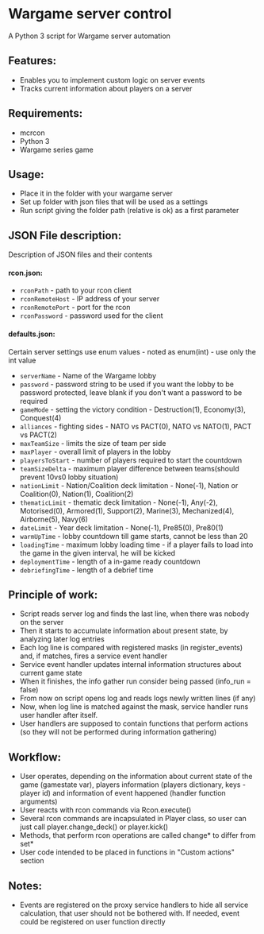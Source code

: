 Wargame server control
===========================
A Python 3 script for Wargame server automation

Features:
------------------
 - Enables you to implement custom logic on server events
 - Tracks current information about players on a server

Requirements:
-----------------
 - mcrcon
 - Python 3
 - Wargame series game

Usage:
------------------
 - Place it in the folder with your wargame server
 - Set up folder with json files that will be used as a settings
 - Run script giving the folder path (relative is ok) as a first parameter

JSON File description:
-------------------
 Description of JSON files and their contents
 
#### rcon.json:
 - `rconPath` - path to your rcon client
 - `rconRemoteHost` - IP address of your server
 - `rconRemotePort` - port for the rcon
 - `rconPassword` - password used for the client

#### defaults.json:
Certain server settings use enum values - noted as enum(int) - use only the int value 
 - `serverName` - Name of the Wargame lobby
 - `password` - password string to be used if you want the lobby to be password protected, leave blank if you don't want a password to be required
 - `gameMode` - setting the victory condition - Destruction(1), Economy(3), Conquest(4)
 - `alliances` - fighting sides - NATO vs PACT(0), NATO vs NATO(1), PACT vs PACT(2)
 - `maxTeamSize` - limits the size of team per side
 - `maxPlayer` - overall limit of players in the lobby
 - `playersToStart` - number of players required to start the countdown
 - `teamSizeDelta` - maximum player difference between teams(should prevent 10vs0 lobby situation)
 - `nationLimit` - Nation/Coalition deck limitation - None(-1), Nation or Coalition(0), Nation(1), Coalition(2)
 - `thematicLimit` - thematic deck limitation - None(-1), Any(-2), Motorised(0), Armored(1), Support(2), Marine(3), Mechanized(4), Airborne(5), Navy(6)
 - `dateLimit` - Year deck limitation - None(-1),  Pre85(0), Pre80(1)
 - `warmUpTime` - lobby countdown till game starts, cannot be less than 20
 - `loadingTime` - maximum lobby loading time - if a player fails to load into the game in the given interval, he will be kicked
 - `deploymentTime` - length of a in-game ready countdown
 - `debriefingTime` - length of a debrief time  
 
Principle of work:
-------------------
 - Script reads server log and finds the last line, when there was nobody on the server
 - Then it starts to accumulate information about present state, by analyzing later log entries
 - Each log line is compared with registered masks (in register_events) and, if matches, fires a service event handler
 - Service event handler updates internal information structures about current game state
 - When it finishes, the info gather run consider being passed (info_run = false)
 - From now on script opens log and reads logs newly written lines (if any)
 - Now, when log line is matched against the mask, service handler runs user handler after itself.
 - User handlers are supposed to contain functions that perform actions (so they will not be performed during information gathering)
 
Workflow:
-------------------
 - User operates, depending on the information about current state of the game 
 (gamestate var), players information (players dictionary, keys - player id) and information of event happened (handler function arguments)
 - User reacts with rcon commands via Rcon.execute()  
 - Several rcon commands are incapsulated in Player class, so user can just call player.change_deck() or player.kick()
 - Methods, that perform rcon operations are called change* to differ from set*
 - User code intended to be placed in functions in "Custom actions" section 
 
Notes:
------------------
 - Events are registered on the proxy service handlers to hide all service calculation, that user should not be bothered with. 
 If needed, event could be registered on user function directly